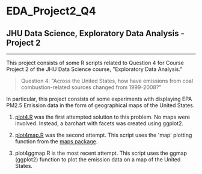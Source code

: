 # EDA_Project2_Q4
## JHU Data Science, Exploratory Data Analysis - Project 2 

***

This project consists of some R scripts related to Question 4 for Course Project 2 of the JHU Data Science course, "Exploratory Data Analysis."  

> Question 4: "Across the United States, how have emissions from coal combustion-related sources changed from 1999-2008?"

In particular, this project consists of some experiments with displaying EPA PM2.5 Emission data in the form of geographical maps of the United States.

1. [plot4.R](https://github.com/cbryant1000/EDA_Project2_Q4/blob/master/plot4.R) was the first attempted solution to this problem.  No maps were involved.  Instead, a barchart with facets was created using ggplot2.

2. [plot4map.R](https://github.com/cbryant1000/EDA_Project2_Q4/blob/master/plot4map.R) was the second attempt.  This script uses the 'map' plotting function from the [maps package](http://cran.r-project.org/web/packages/maps/index.html).

3. plot4ggmap.R is the most recent attempt.  This script uses the ggmap (ggplot2) function to plot the emission data on a map of the United States.
